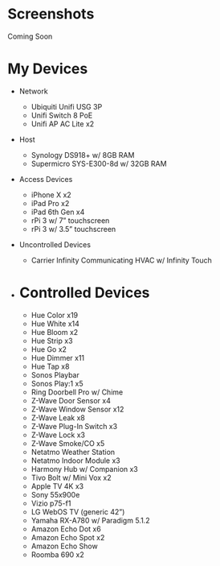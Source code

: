 # Screenshots
Coming Soon
# My Devices

- Network
  - Ubiquiti Unifi USG 3P
  - Unifi Switch 8 PoE
  - Unifi AP AC Lite x2
  
- Host

  - Synology DS918+ w/ 8GB RAM
  - Supermicro SYS-E300-8d w/ 32GB RAM
  
- Access Devices

  - iPhone X x2
  - iPad Pro x2
  - iPad 6th Gen x4
  - rPi 3 w/ 7” touchscreen
  - rPi 3 w/ 3.5” touchscreen
  
- Uncontrolled Devices

  - Carrier Infinity Communicating HVAC w/ Infinity Touch
  
- # Controlled Devices

  - Hue Color x19
  - Hue White x14
  - Hue Bloom x2
  - Hue Strip x3
  - Hue Go x2
  - Hue Dimmer x11
  - Hue Tap x8
  - Sonos Playbar
  - Sonos Play:1 x5
  - Ring Doorbell Pro w/ Chime
  - Z-Wave Door Sensor x4
  - Z-Wave Window Sensor x12
  - Z-Wave Leak x8
  - Z-Wave Plug-In Switch x3
  - Z-Wave Lock x3
  - Z-Wave Smoke/CO x5
  - Netatmo Weather Station
  - Netatmo Indoor Module x3
  - Harmony Hub w/ Companion x3
  - Tivo Bolt w/ Mini Vox x2
  - Apple TV 4K x3
  - Sony 55x900e
  - Vizio p75-f1
  - LG WebOS TV (generic 42”)
  - Yamaha RX-A780 w/ Paradigm 5.1.2
  - Amazon Echo Dot x6
  - Amazon Echo Spot x2
  - Amazon Echo Show
  - Roomba 690 x2
